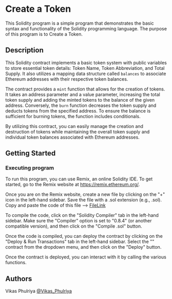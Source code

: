# Create a Token

This Solidity program is a simple  program that demonstrates the basic syntax and functionality of the Solidity programming language. The purpose of this program is to Create a Token.

## Description

This Solidity contract implements a basic token system with public variables to store essential token details: Token Name, Token Abbreviation, and Total Supply. It also utilizes a mapping data structure called `balances` to associate Ethereum addresses with their respective token balances.

The contract provides a `mint` function that allows for the creation of tokens. It takes an address parameter and a value parameter, increasing the total token supply and adding the minted tokens to the balance of the given address. Conversely, the `burn` function decreases the token supply and deducts tokens from the specified address. To ensure the balance is sufficient for burning tokens, the function includes conditionals.

By utilizing this contract, you can easily manage the creation and destruction of tokens while maintaining the overall token supply and individual token balances associated with Ethereum addresses.

## Getting Started

### Executing program

To run this program, you can use Remix, an online Solidity IDE. To get started, go to the Remix website at https://remix.ethereum.org/.

Once you are on the Remix website, create a new file by clicking on the "+" icon in the left-hand sidebar. Save the file with a .sol extension (e.g., <YourFileNameHere>.sol). Copy and paste the code of this file --> [FileLink](https://github.com/vikasphulariya/SolidtyBegginerMetaCrafters/blob/main/SolidyBegginer.sol)


To compile the code, click on the "Solidity Compiler" tab in the left-hand sidebar. Make sure the "Compiler" option is set to "0.8.4" (or another compatible version), and then click on the "Compile <YourFileNameHere>.sol" button.

Once the code is compiled, you can deploy the contract by clicking on the "Deploy & Run Transactions" tab in the left-hand sidebar. Select the "<YourFileNameHere>" contract from the dropdown menu, and then click on the "Deploy" button.

Once the contract is deployed, you can interact with it by calling the  various functions.

## Authors

Vikas Phulriya
[@Vikas_Phulriya](https://www.linkedin.com/in/vikas-p-657784131/)


